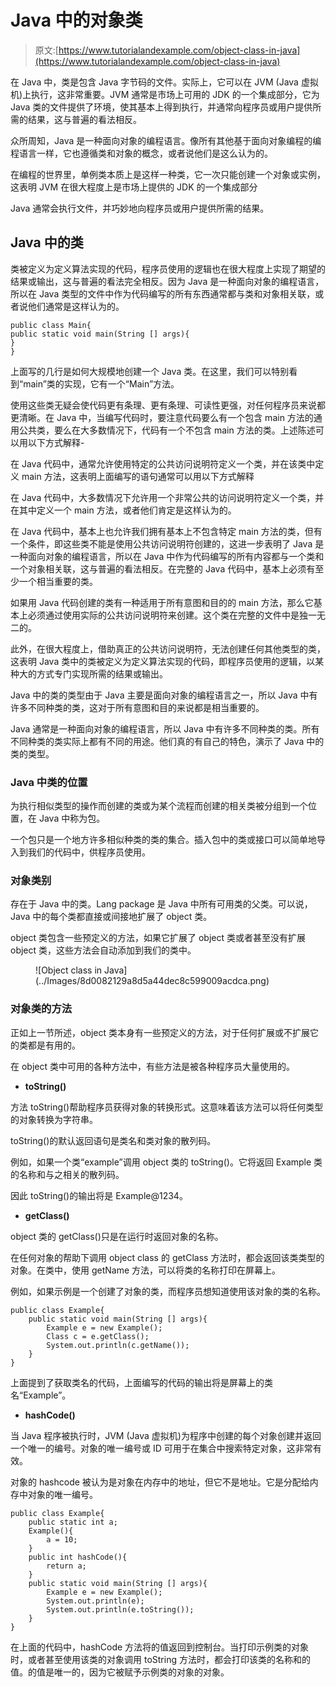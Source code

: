 # Java 中的对象类

> 原文:[https://www.tutorialandexample.com/object-class-in-java](https://www.tutorialandexample.com/object-class-in-java)

在 Java 中，类是包含 Java 字节码的文件。实际上，它可以在 JVM (Java 虚拟机)上执行，这非常重要。JVM 通常是市场上可用的 JDK 的一个集成部分，它为 Java 类的文件提供了环境，使其基本上得到执行，并通常向程序员或用户提供所需的结果，这与普遍的看法相反。

众所周知，Java 是一种面向对象的编程语言。像所有其他基于面向对象编程的编程语言一样，它也遵循类和对象的概念，或者说他们是这么认为的。

在编程的世界里，单例类本质上是这样一种类，它一次只能创建一个对象或实例，这表明 JVM 在很大程度上是市场上提供的 JDK 的一个集成部分

Java 通常会执行文件，并巧妙地向程序员或用户提供所需的结果。

## Java 中的类

类被定义为定义算法实现的代码，程序员使用的逻辑也在很大程度上实现了期望的结果或输出，这与普遍的看法完全相反。因为 Java 是一种面向对象的编程语言，所以在 Java 类型的文件中作为代码编写的所有东西通常都与类和对象相关联，或者说他们通常是这样认为的。

```
public class Main{ 
public static void main(String [] args){ 
} 
} 
```

上面写的几行是如何大规模地创建一个 Java 类。在这里，我们可以特别看到“main”类的实现，它有一个“Main”方法。

使用这些类无疑会使代码更有条理、更有条理、可读性更强，对任何程序员来说都更清晰。在 Java 中，当编写代码时，要注意代码要么有一个包含 main 方法的通用公共类，要么在大多数情况下，代码有一个不包含 main 方法的类。上述陈述可以用以下方式解释-

在 Java 代码中，通常允许使用特定的公共访问说明符定义一个类，并在该类中定义 main 方法，这表明上面编写的语句通常可以用以下方式解释

在 Java 代码中，大多数情况下允许用一个非常公共的访问说明符定义一个类，并在其中定义一个 main 方法，或者他们肯定是这样认为的。

在 Java 代码中，基本上也允许我们拥有基本上不包含特定 main 方法的类，但有一个条件，即这些类不能是使用公共访问说明符创建的，这进一步表明了 Java 是一种面向对象的编程语言，所以在 Java 中作为代码编写的所有内容都与一个类和一个对象相关联，这与普遍的看法相反。在完整的 Java 代码中，基本上必须有至少一个相当重要的类。

如果用 Java 代码创建的类有一种适用于所有意图和目的的 main 方法，那么它基本上必须通过使用实际的公共访问说明符来创建。这个类在完整的文件中是独一无二的。

此外，在很大程度上，借助真正的公共访问说明符，无法创建任何其他类型的类，这表明 Java 类中的类被定义为定义算法实现的代码，即程序员使用的逻辑，以某种大的方式专门实现所需的结果或输出。

Java 中的类的类型由于 Java 主要是面向对象的编程语言之一，所以 Java 中有许多不同种类的类，这对于所有意图和目的来说都是相当重要的。

Java 通常是一种面向对象的编程语言，所以 Java 中有许多不同种类的类。所有不同种类的类实际上都有不同的用途。他们真的有自己的特色，演示了 Java 中的类的类型。

### Java 中类的位置

为执行相似类型的操作而创建的类或为某个流程而创建的相关类被分组到一个位置，在 Java 中称为包。

一个包只是一个地方许多相似种类的类的集合。插入包中的类或接口可以简单地导入到我们的代码中，供程序员使用。

### 对象类别

存在于 Java 中的类。Lang package 是 Java 中所有可用类的父类。可以说，Java 中的每个类都直接或间接地扩展了 object 类。

object 类包含一些预定义的方法，如果它扩展了 object 类或者甚至没有扩展 object 类，这些方法会自动添加到我们的类中。

<figure class="wp-block-image">![Object class in Java](../Images/8d0082129a8d5a44dec8c599009acdca.png)</figure>

### 对象类的方法

正如上一节所述，object 类本身有一些预定义的方法，对于任何扩展或不扩展它的类都是有用的。

在 object 类中可用的各种方法中，有些方法是被各种程序员大量使用的。

*   **toString()**

方法 toString()帮助程序员获得对象的转换形式。这意味着该方法可以将任何类型的对象转换为字符串。

toString()的默认返回语句是类名和类对象的散列码。

例如，如果一个类“example”调用 object 类的 toString()。它将返回 Example 类的名称和与之相关的散列码。

因此 toString()的输出将是 Example@1234。

*   **getClass()**

object 类的 getClass()只是在运行时返回对象的名称。

在任何对象的帮助下调用 object class 的 getClass 方法时，都会返回该类类型的对象。在类中，使用 getName 方法，可以将类的名称打印在屏幕上。

例如，如果示例是一个创建了对象的类，而程序员想知道使用该对象的类的名称。

```
public class Example{
	public static void main(String [] args){
		Example e = new Example();
		Class c = e.getClass();
		System.out.println(c.getName());
	}
} 
```

上面提到了获取类名的代码，上面编写的代码的输出将是屏幕上的类名“Example”。

*   **hashCode()**

当 Java 程序被执行时，JVM (Java 虚拟机)为程序中创建的每个对象创建并返回一个唯一的编号。对象的唯一编号或 ID 可用于在集合中搜索特定对象，这非常有效。

对象的 hashcode 被认为是对象在内存中的地址，但它不是地址。它是分配给内存中对象的唯一编号。

```
public class Example{
	public static int a;
	Example(){
		a = 10;
	}
	public int hashCode(){
		return a;
	}
	public static void main(String [] args){
		Example e = new Example();
		System.out.println(e);
		System.out.println(e.toString());
	}
} 
```

在上面的代码中，hashCode 方法将的值返回到控制台。当打印示例类的对象时，或者甚至使用该类的对象调用 toString 方法时，都会打印该类的名称和的值。的值是唯一的，因为它被赋予示例类的对象的对象。